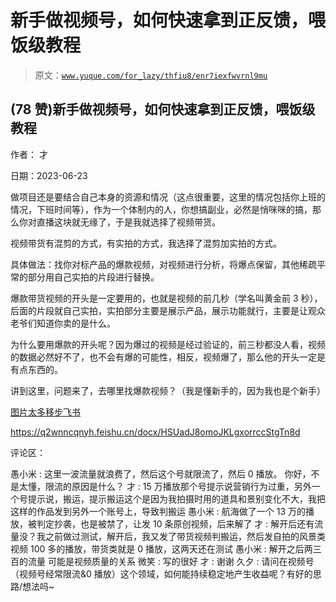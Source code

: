 # 新手做视频号，如何快速拿到正反馈，喂饭级教程

> 原文：[`www.yuque.com/for_lazy/thfiu8/enr7iexfwvrnl9mu`](https://www.yuque.com/for_lazy/thfiu8/enr7iexfwvrnl9mu)



## (78 赞)新手做视频号，如何快速拿到正反馈，喂饭级教程 

作者： 才 

日期：2023-06-23 

做项目还是要结合自己本身的资源和情况（这点很重要，这里的情况包括你上班的情况，下班时间等），作为一个体制内的人，你想搞副业，必然是悄咪咪的搞，那么你对直播这块就无缘了，于是我就选择了视频带货。 

视频带货有混剪的方式，有实拍的方式，我选择了混剪加实拍的方式。 

具体做法：找你对标产品的爆款视频，对视频进行分析，将爆点保留，其他稀疏平常的部分用自己实拍的片段进行替换。 

爆款带货视频的开头是一定要用的，也就是视频的前几秒（学名叫黄金前 3 秒），后面的片段就自己实拍，实拍部分主要是展示产品，展示功能就行，主要是让观众老爷们知道你卖的是什么。 

为什么要用爆款的开头呢？因为爆过的视频是经过验证的，前三秒都没人看，视频的数据必然好不了，也不会有爆的可能性，相反，视频爆了，那么他的开头一定是有点东西的。 

讲到这里，问题来了，去哪里找爆款视频？（我是懂新手的，因为我也是个新手） 

[图片太多移步飞书](https://q2wnncqnyh.feishu.cn/docx/HSUadJ8omoJKLgxorrccStgTn8d) 

https://q2wnncqnyh.feishu.cn/docx/HSUadJ8omoJKLgxorrccStgTn8d 

评论区： 

愚小米 : 这里一波流量就浪费了，然后这个号就限流了，然后 0 播放。 你好，不是太懂，限流的原因是什么？ 才 : 15 万播放那个号提示说营销行为过重，另外一个号提示说，搬运，提示搬运这个是因为我拍摄时用的道具和景别变化不大，我把这样的作品发到另外一个账号上，导致判搬运 愚小米 : 航海做了一个 13 万的播放，被判定抄袭，也是被禁了，让发 10 条原创视频，后来解了 才 : 解开后还有流量没？我之前做过测试，解开后，我又发了带货视频判搬运，然后发自拍的风景类视频 100 多的播放，带货类就是 0 播放，这两天还在测试 愚小米 : 解开之后两三百的流量 可能是视频质量的关系 微笑 : 写的很好 才 : 谢谢 久夕 : 请问在视频号（视频号经常限流&0 播放）这个领域，如何能持续稳定地产生收益呢？有好的思路/想法吗~